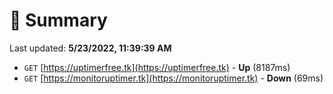 # 📖 Summary
Last updated: **5/23/2022, 11:39:39 AM**

- `GET` [https://uptimerfree.tk](https://uptimerfree.tk) - **Up** (8187ms)
- `GET` [https://monitoruptimer.tk](https://monitoruptimer.tk) - **Down** (69ms)
